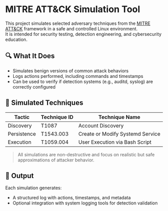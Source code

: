 # MITRE ATT&CK Simulation Tool

This project simulates selected adversary techniques from the
[MITRE ATT&CK](https://attack.mitre.org/) framework in a safe and controlled Linux environment.  
It is intended for security testing, detection engineering, and cybersecurity education.

## 🔍 What It Does

- Simulates benign versions of common attack behaviors
- Logs actions performed, including commands and timestamps
- Can be used to verify if detection systems (e.g., auditd, syslog) are correctly configured

## 🎯 Simulated Techniques

| Tactic               | Technique ID | Technique Name                  |
|----------------------|--------------|----------------------------------|
| Discovery            | T1087        | Account Discovery               |
| Persistence          | T1543.003    | Create or Modify Systemd Service |
| Execution            | T1059.004    | User Execution via Bash Script  |

> All simulations are non-destructive and focus on realistic but safe approximations of attacker behavior.

## 📁 Output

Each simulation generates:
- A structured log with actions, timestamps, and metadata
- Optional integration with system logging tools for detection validation

